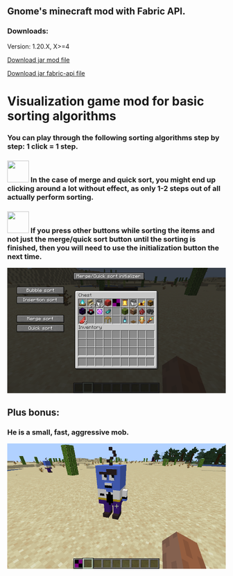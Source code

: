 ## Gnome's minecraft mod with Fabric API.

### Downloads:
Version: 1.20.X, X>=4

[Download jar mod file](https://github.com/ProgrammerGnome/ComputerGameDevelopment/blob/main/demos/GnoModpack%201-20-4.jar)

[Download jar fabric-api file](https://github.com/ProgrammerGnome/ComputerGameDevelopment/blob/main/demos/fabric-api-0.97.1%2B1.20.4.jar)

# Visualization game mod for basic sorting algorithms
### You can play through the following sorting algorithms step by step: 1 click = 1 step. 

### <img src="https://www.svgrepo.com/show/495848/warning-2.svg" width="50" height="50"> In the case of merge and quick sort, you might end up clicking around a lot without effect, as only 1-2 steps out of all actually perform sorting.
### <img src="https://www.svgrepo.com/show/495848/warning-2.svg" width="50" height="50"> If you press other buttons while sorting the items and not just the merge/quick sort button until the sorting is finished, then you will need to use the initialization button the next time.
![alt text](https://github.com/ProgrammerGnome/ComputerGameDevelopment/blob/main/demos/2024-06-11_00.35.13.png)

## Plus bonus:
### He is a small, fast, aggressive mob.
![alt text](https://github.com/ProgrammerGnome/ComputerGameDevelopment/blob/main/demos/2024-06-11_00.36.01.png)

